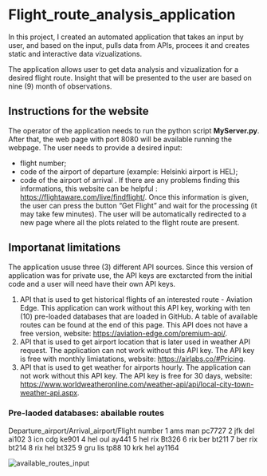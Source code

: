 # Flight_route_analysis_application
In this project, I created an automated application that takes an input by user, and based on the input, pulls data from APIs, procees it and creates static and interactive data vizualizations.

The application allows user to get data analysis and vizualization for a desired flight route. Insight that will be presented to the user are based on nine (9) month of observations. 
 
## Instructions for the website
The operator of the application needs to run the python script **MyServer.py**. After that, the web page with port 8080 will be available running the webpage.
The user needs to provide a desired input:
- flight number;
- code of the airport of departure (example: Helsinki airport is HEL);
- code of the airport of arrival .
If there are any problems finding this informations, this website can be helpful : <https://flightaware.com/live/findflight/>.
Once this information is given, the user can press the button “Get Flight” and wait for the processing (it may take few minutes). The user will be automatically redirected to a new page where all the plots related to the flight route are present.

## Importanat limitations
The application ususe three (3) different API sources. Since this version of application was for private use, the API keys are exctarcted from the initial code and a user will need have their own API keys.
1) API that is used to get historical flights of an interested route - Aviation Edge. This application can work without this API key, working with ten (10) pre-loaded databases that are loaded in GitHub. A table of available routes can be found at the end of this page. This API does not have a free version, website: <https://aviation-edge.com/premium-api/>.
2) API that is used to get airport location that is later used in weather API request. The application can not work without this API key. The API key is free with monthly limiatations, website: <https://airlabs.co/#Pricing>.
3) API that is used to get weather for airports hourly. The application can not work without this API key. The API key is free for 30 days, website: <https://www.worldweatheronline.com/weather-api/api/local-city-town-weather-api.aspx>.

### Pre-laoded databases: abailable routes
Departure_airport/Arrival_airport/Flight number
1	 ams	man	pc7727
2 	jfk	del	ai102
3	 icn	cdg	ke901
4	 hel	oul	ay441
5	 hel	rix	Bt326
6	 rix	ber	bt211
7 	ber	rix	bt214
8	 rix	hel	bt325
9	 gru	lis	tp88
10	krk	hel	ay1164

![available_routes_input](https://user-images.githubusercontent.com/88134290/203369450-471a2da6-d012-4c16-95ba-d446415bfa19.png)

